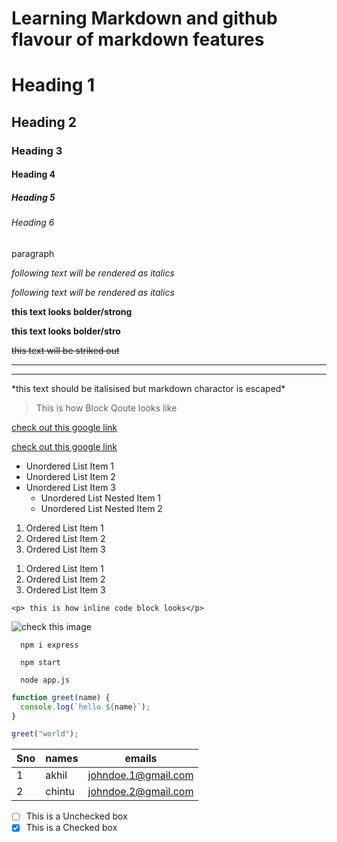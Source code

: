 # Learning Markdown and github flavour of markdown features

<!-- headings -->
  <!-- like html h1 to h6 we have 1# to 6# if no # is defined it will be taken as p tag -->

# Heading 1

## Heading 2

### Heading 3

#### Heading 4

##### Heading 5

###### Heading 6

paragraph

<!-- Italics -->

_following text will be rendered as italics_

_following text will be rendered as italics_

<!-- strong/Bold -->

**this text looks bolder/strong**

**this text looks bolder/stro**

<!-- strike through -->

~~this text will be striked out~~

<!-- Horizontal ruler/seperator -->
  <!-- use - or _ 3 times -->

---

---

<!-- escape Charactor -->
  <!-- use \ -->

\*this text should be italisised but markdown charactor is escaped\*

<!-- Block Qoute -->

> This is how Block Qoute looks like

<!-- LInks -->
  <!-- syntax: [name of link to display](link "optional on hover name") -->

[check out this google link](https://google.com)

  <!-- to display custom text when hovered on link -->

[check out this google link](https://google.com "you hovered over me")

<!-- Unordered List -->
  <!-- use tab for nesting -->

- Unordered List Item 1
- Unordered List Item 2
- Unordered List Item 3
  - Unordered List Nested Item 1
  - Unordered List Nested Item 2

<!-- Ordered List -->
  <!-- using 1. for each item is allowed and is automatically converted to the next number -->

1. Ordered List Item 1
1. Ordered List Item 2
1. Ordered List Item 3

  <!-- or -->

1. Ordered List Item 1
2. Ordered List Item 2
3. Ordered List Item 3

<!-- Inline Code Block -->

`<p> this is how inline code block looks</p>`

<!-- Images -->
  <!-- Syntax is similar to url just add ! before [ -->
  <!-- styntax: ![name of image to display](imageUrl "optional on hover name") -->

![check this image](https://static.toiimg.com/thumb/msid-31346158,width-748,height-499,resizemode=4,imgsize-114461/.jpg "you hovered over me")

<!-- GitHub MArkdown -->
  <!-- code block -->

```
  npm i express

  npm start

  node app.js
```

  <!-- we can specify language of syntax -->

```javascript
function greet(name) {
  console.log(`hello ${name}`);
}

greet("world");
```

<!-- Tables -->

| Sno | names  | emails              |
| --- | ------ | ------------------- |
| 1   | akhil  | johndoe.1@gmail.com |
| 2   | chintu | johndoe.2@gmail.com |

<!-- Task List / check boxes -->

- [ ] This is a Unchecked box
- [x] This is a Checked box
